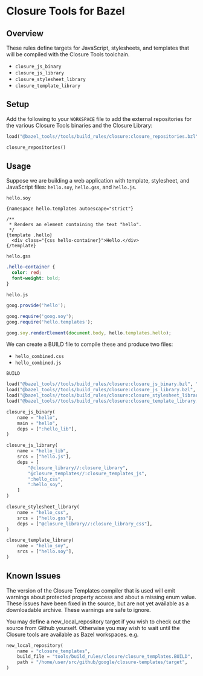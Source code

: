 # Closure Tools for Bazel

## Overview

These rules define targets for JavaScript, stylesheets, and templates that will
be compiled with the Closure Tools toolchain.

* `closure_js_binary`
* `closure_js_library`
* `closure_stylesheet_library`
* `closure_template_library`

## Setup

Add the following to your `WORKSPACE` file to add the external repositories
for the various Closure Tools binaries and the Closure Library:

```python
load("@bazel_tools//tools/build_rules/closure:closure_repositories.bzl", "closure_repositories")

closure_repositories()
```

## Usage

Suppose we are building a web application with template, stylesheet, and
JavaScript files: `hello.soy`, `hello.gss`, and `hello.js`.

`hello.soy`

```
{namespace hello.templates autoescape="strict"}

/**
 * Renders an element containing the text "hello".
 */
{template .hello}
  <div class="{css hello-container}">Hello.</div>
{/template}
```

`hello.gss`

```css
.hello-container {
  color: red;
  font-weight: bold;
}
```

`hello.js`

```javascript
goog.provide('hello');

goog.require('goog.soy');
goog.require('hello.templates');

goog.soy.renderElement(document.body, hello.templates.hello);
```

We can create a BUILD file to compile these and produce two files:

* `hello_combined.css`
* `hello_combined.js`

`BUILD`

```python
load("@bazel_tools//tools/build_rules/closure:closure_js_binary.bzl", "closure_js_binary")
load("@bazel_tools//tools/build_rules/closure:closure_js_library.bzl", "closure_js_library")
load("@bazel_tools//tools/build_rules/closure:closure_stylesheet_library.bzl", "closure_stylesheet_library")
load("@bazel_tools//tools/build_rules/closure:closure_template_library.bzl", "closure_template_library")

closure_js_binary(
    name = "hello",
    main = "hello",
    deps = [":hello_lib"],
)

closure_js_library(
    name = "hello_lib",
    srcs = ["hello.js"],
    deps = [
        "@closure_library//:closure_library",
        "@closure_templates//:closure_templates_js",
        ":hello_css",
        ":hello_soy",
    ]
)

closure_stylesheet_library(
    name = "hello_css",
    srcs = ["hello.gss"],
    deps = ["@closure_library//:closure_library_css"],
)

closure_template_library(
    name = "hello_soy",
    srcs = ["hello.soy"],
)
```

## Known Issues

The version of the Closure Templates compiler that is used will emit warnings
about protected property access and about a missing enum value. These issues
have been fixed in the source, but are not yet available as a downloadable
archive. These warnings are safe to ignore.

You may define a new_local_repository target if you wish to check out the source
from Github yourself. Otherwise you may wish to wait until the Closure tools are
available as Bazel workspaces. e.g.

```python
new_local_repository(
    name = "closure_templates",
    build_file = "tools/build_rules/closure/closure_templates.BUILD",
    path = "/home/user/src/github/google/closure-templates/target",
)
```

